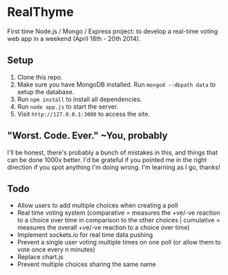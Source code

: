 # RealThyme

First time Node.js / Mongo / Express project: to develop a real-time voting web app in a weekend (April 18th - 20th 2014).

## Setup
1. Clone this repo.
2. Make sure you have MongoDB installed. Run `mongod --dbpath data` to setup the database.
3. Run `npm install` to install all dependencies.
4. Run `node app.js` to start the server.
5. Visit `http://127.0.0.1:3000` to access the site.

## "Worst. Code. Ever." ~You, probably
I'll be honest, there's probably a bunch of mistakes in this, and things that can be done 1000x better. I'd be grateful if you pointed me in the right direction if you spot anything I'm doing wrong. I'm learning as I go, thanks!

## Todo
- Allow users to add multiple choices when creating a poll
- Real time voting system (comparative = measures the +ve/-ve reaction to a choice over time in comparison to the other choices | cumulative = measures the overall +ve/-ve reaction to a choice over time)
- Implement sockets.io for real time data pushing
- Prevent a single user voting multiple times on one poll (or allow them to vote once every n minutes)
- Replace chart.js
- Prevent multiple choices sharing the same name